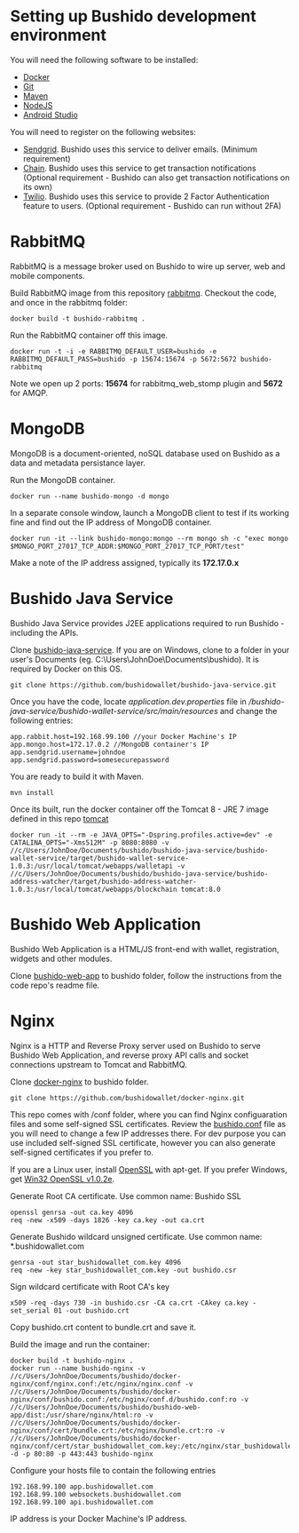 # Setting up Bushido development environment

You will need the following software to be installed:

- [Docker](http://www.docker.com)
- [Git](https://git-scm.com/)
- [Maven](https://maven.apache.org/)
- [NodeJS](https://nodejs.org/en/)
- [Android Studio](http://developer.android.com/sdk/index.html)

You will need to register on the following websites:

- [Sendgrid](https://sendgrid.com/). Bushido uses this service to deliver emails. (Minimum requirement)
- [Chain](http://www.chain.com). Bushido uses this service to get transaction notifications (Optional requirement - Bushido can also get transaction notifications on its own)
- [Twilio](http://www.twilio.com). Bushido uses this service to provide 2 Factor Authentication feature to users. (Optional requirement - Bushido can run without 2FA)

# RabbitMQ

RabbitMQ is a message broker used on Bushido to wire up server, web and mobile components.

Build RabbitMQ image from this repository [rabbitmq](https://github.com/bushidowallet/rabbitmq). Checkout the code, and once in the rabbitmq folder:
```
docker build -t bushido-rabbitmq .
```
Run the RabbitMQ container off this image.
```
docker run -t -i -e RABBITMQ_DEFAULT_USER=bushido -e RABBITMQ_DEFAULT_PASS=bushido -p 15674:15674 -p 5672:5672 bushido-rabbitmq
```
Note we open up 2 ports: **15674** for rabbitmq_web_stomp plugin and **5672** for AMQP.

# MongoDB

MongoDB is a document-oriented, noSQL database used on Bushido as a data and metadata persistance layer.

Run the MongoDB container.
```
docker run --name bushido-mongo -d mongo
```
In a separate console window, launch a MongoDB client to test if its working fine and find out the IP address of MongoDB container.
```
docker run -it --link bushido-mongo:mongo --rm mongo sh -c "exec mongo $MONGO_PORT_27017_TCP_ADDR:$MONGO_PORT_27017_TCP_PORT/test"
```
Make a note of the IP address assigned, typically its **172.17.0.x** 

# Bushido Java Service

Bushido Java Service provides J2EE applications required to run Bushido - including the APIs.

Clone [bushido-java-service](https://github.com/bushidowallet/bushido-java-service). If you are on Windows, clone to a folder in your user's Documents (eg. C:\Users\JohnDoe\Documents\bushido). It is required by Docker on this OS.
```
git clone https://github.com/bushidowallet/bushido-java-service.git
```
Once you have the code, locate *application.dev.properties* file in */bushido-java-service/bushido-wallet-service/src/main/resources* and change the following entries:
```
app.rabbit.host=192.168.99.100 //your Docker Machine's IP
app.mongo.host=172.17.0.2 //MongoDB container's IP
app.sendgrid.username=johndoe
app.sendgrid.password=somesecurepassword
```
You are ready to build it with Maven.
```
mvn install
```
Once its built, run the docker container off the Tomcat 8 - JRE 7 image defined in this repo [tomcat](https://github.com/bushidowallet/tomcat/tree/bushido/8-jre7)
```
docker run -it --rm -e JAVA_OPTS="-Dspring.profiles.active=dev" -e CATALINA_OPTS="-Xms512M" -p 8080:8080 -v //c/Users/JohnDoe/Documents/bushido/bushido-java-service/bushido-wallet-service/target/bushido-wallet-service-1.0.3:/usr/local/tomcat/webapps/walletapi -v //c/Users/JohnDoe/Documents/bushido/bushido-java-service/bushido-address-watcher/target/bushido-address-watcher-1.0.3:/usr/local/tomcat/webapps/blockchain tomcat:8.0
```
# Bushido Web Application 

Bushido Web Application is a HTML/JS front-end with wallet, registration, widgets and other modules.

Clone [bushido-web-app](https://github.com/bushidowallet/bushido-web-app) to bushido folder, follow the instructions from the code repo's readme file.

# Nginx

Nginx is a HTTP and Reverse Proxy server used on Bushido to serve Bushido Web Application, and reverse proxy API calls and socket connections upstream to Tomcat and RabbitMQ.

Clone [docker-nginx](https://github.com/bushidowallet/docker-nginx) to bushido folder.
```
git clone https://github.com/bushidowallet/docker-nginx.git
```
This repo comes with /conf folder, where you can find Nginx configuaration files and some self-signed SSL certificates. Review the [bushido.conf](https://github.com/bushidowallet/docker-nginx/blob/bushido/conf/bushido.conf) file as you will need to change a few IP addresses there. For dev purpose you can use included self-signed SSL certificate, however you can also generate self-signed certificates if you prefer to.

If you are a Linux user, install [OpenSSL](https://www.openssl.org/) with apt-get. If you prefer Windows, get [Win32 OpenSSL v1.0.2e](http://slproweb.com/download/Win32OpenSSL-1_0_2e.exe). 

Generate Root CA certificate. Use common name: Bushido SSL
```
openssl genrsa -out ca.key 4096
req -new -x509 -days 1826 -key ca.key -out ca.crt
```
Generate Bushido wildcard unsigned certificate. Use common name: *.bushidowallet.com
```
genrsa -out star_bushidowallet_com.key 4096
req -new -key star_bushidowallet_com.key -out bushido.csr
```
Sign wildcard certificate with Root CA's key
```
x509 -req -days 730 -in bushido.csr -CA ca.crt -CAkey ca.key -set_serial 01 -out bushido.crt
```
Copy bushido.crt content to bundle.crt and save it.

Build the image and run the container:
```
docker build -t bushido-nginx .
docker run --name bushido-nginx -v //c/Users/JohnDoe/Documents/bushido/docker-nginx/conf/nginx.conf:/etc/nginx/nginx.conf -v //c/Users/JohnDoe/Documents/bushido/docker-nginx/conf/bushido.conf:/etc/nginx/conf.d/bushido.conf:ro -v //c/Users/JohnDoe/Documents/bushido/bushido-web-app/dist:/usr/share/nginx/html:ro -v //c/Users/JohnDoe/Documents/bushido/docker-nginx/conf/cert/bundle.crt:/etc/nginx/bundle.crt:ro -v //c/Users/JohnDoe/Documents/bushido/docker-nginx/conf/cert/star_bushidowallet_com.key:/etc/nginx/star_bushidowallet_com.key:ro -d -p 80:80 -p 443:443 bushido-nginx
```
Configure your hosts file to contain the following entries
```
192.168.99.100 app.bushidowallet.com
192.168.99.100 websockets.bushidowallet.com
192.168.99.100 api.bushidowallet.com
```
IP address is your Docker Machine's IP address.
